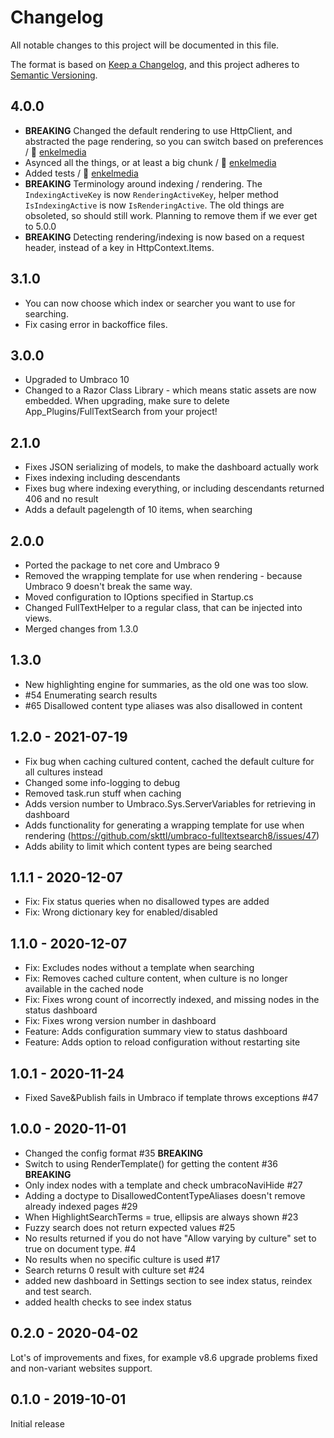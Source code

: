 # Changelog

All notable changes to this project will be documented in this file.

The format is based on [Keep a Changelog](https://keepachangelog.com/en/1.0.0/),
and this project adheres to [Semantic Versioning](https://semver.org/spec/v2.0.0.html).

## 4.0.0
- **BREAKING** Changed the default rendering to use HttpClient, and abstracted the page rendering, so you can switch based on preferences / 🙏 [enkelmedia](https://github.com/enkelmedia)
- Asynced all the things, or at least a big chunk / 🙏 [enkelmedia](https://github.com/enkelmedia)
- Added tests / 🙏 [enkelmedia](https://github.com/enkelmedia)
- **BREAKING** Terminology around indexing / rendering. The `IndexingActiveKey` is now `RenderingActiveKey`, helper method `IsIndexingActive` is now `IsRenderingActive`. The old things are obsoleted, so should still work. Planning to remove them if we ever get to 5.0.0
- **BREAKING** Detecting rendering/indexing is now based on a request header, instead of a key in HttpContext.Items.

## 3.1.0

- You can now choose which index or searcher you want to use for searching.
- Fix casing error in backoffice files.

## 3.0.0

- Upgraded to Umbraco 10
- Changed to a Razor Class Library - which means static assets are now embedded. When upgrading, make sure to delete App_Plugins/FullTextSearch from your project!

## 2.1.0

- Fixes JSON serializing of models, to make the dashboard actually work
- Fixes indexing including descendants
- Fixes bug where indexing everything, or including descendants returned 406 and no result
- Adds a default pagelength of 10 items, when searching

## 2.0.0

- Ported the package to net core and Umbraco 9
- Removed the wrapping template for use when rendering - because Umbraco 9 doesn't break the same way.
- Moved configuration to IOptions specified in Startup.cs
- Changed FullTextHelper to a regular class, that can be injected into views.
- Merged changes from 1.3.0

## 1.3.0

- New highlighting engine for summaries, as the old one was too slow.
- #54 Enumerating search results
- #65 Disallowed content type aliases was also disallowed in content

## 1.2.0 - 2021-07-19

- Fix bug when caching cultured content, cached the default culture for all cultures instead
- Changed some info-logging to debug
- Removed task.run stuff when caching
- Adds version number to Umbraco.Sys.ServerVariables for retrieving in dashboard
- Adds functionality for generating a wrapping template for use when rendering (https://github.com/skttl/umbraco-fulltextsearch8/issues/47)
- Adds ability to limit which content types are being searched

## 1.1.1 - 2020-12-07

- Fix: Fix status queries when no disallowed types are added
- Fix: Wrong dictionary key for enabled/disabled

## 1.1.0 - 2020-12-07

- Fix: Excludes nodes without a template when searching
- Fix: Removes cached culture content, when culture is no longer available in the cached node
- Fix: Fixes wrong count of incorrectly indexed, and missing nodes in the status dashboard
- Fix: Fixes wrong version number in dashboard
- Feature: Adds configuration summary view to status dashboard
- Feature: Adds option to reload configuration without restarting site

## 1.0.1 - 2020-11-24

- Fixed Save&Publish fails in Umbraco if template throws exceptions #47

## 1.0.0 - 2020-11-01

- Changed the config format #35 **BREAKING**
- Switch to using RenderTemplate() for getting the content #36 **BREAKING**
- Only index nodes with a template and check umbracoNaviHide #27
- Adding a doctype to DisallowedContentTypeAliases doesn't remove already indexed pages #29
- When HighlightSearchTerms = true, ellipsis are always shown #23
- Fuzzy search does not return expected values #25
- No results returned if you do not have "Allow varying by culture" set to true on document type. #4
- No results when no specific culture is used #17
- Search returns 0 result with culture set #24
- added new dashboard in Settings section to see index status, reindex and test search.
- added health checks to see index status

## 0.2.0 - 2020-04-02

Lot's of improvements and fixes, for example v8.6 upgrade problems fixed and non-variant websites support.

## 0.1.0 - 2019-10-01

Initial release
